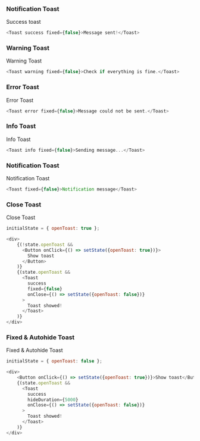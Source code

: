 ### Notification Toast

Success toast
```js
<Toast success fixed={false}>Message sent!</Toast>
```

### Warning Toast

Warning Toast
```js
<Toast warning fixed={false}>Check if everything is fine.</Toast>
```

### Error Toast

Error Toast
```js
<Toast error fixed={false}>Message could not be sent.</Toast>
```

### Info Toast

Info Toast
```js
<Toast info fixed={false}>Sending message...</Toast>
```

### Notification Toast

Notification Toast
```js
<Toast fixed={false}>Notification message</Toast>
```

### Close Toast

Close Toast
```js
initialState = { openToast: true };

<div>
    {(!state.openToast && 
      <Button onClick={() => setState({openToast: true})}>
        Show toast
      </Button>
    )}
    {(state.openToast && 
      <Toast
        success
        fixed={false}
        onClose={() => setState({openToast: false})}
      >
        Toast showed!
      </Toast>
    )}
</div>
```

### Fixed & Autohide Toast

Fixed & Autohide Toast
```js
initialState = { openToast: false };

<div>
    <Button onClick={() => setState({openToast: true})}>Show toast</Button>
    {(state.openToast && 
      <Toast
        success
        hideDuration={5000}
        onClose={() => setState({openToast: false})}
      >
        Toast showed!
      </Toast>
    )}
</div>
```